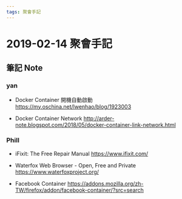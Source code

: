 ```yaml
---
tags: 聚會手記
---
```


2019-02-14 聚會手記
===

筆記 Note
---

### yan
- Docker Container 開機自動啟動
https://my.oschina.net/lwenhao/blog/1923003

- Docker Container Network
http://arder-note.blogspot.com/2018/05/docker-container-link-network.html


### Phill

- iFixit: The Free Repair Manual
https://www.ifixit.com/

- Waterfox Web Browser - Open, Free and Private
https://www.waterfoxproject.org/

- Facebook Container
https://addons.mozilla.org/zh-TW/firefox/addon/facebook-container/?src=search